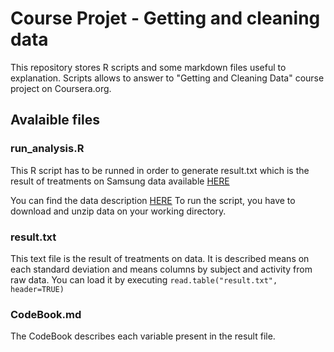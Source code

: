# Course Projet - Getting and cleaning data
This repository stores R scripts and some markdown files useful to explanation. Scripts allows to answer to "Getting and Cleaning Data" course project on Coursera.org. 

## Avalaible files
### run_analysis.R
This R script has to be runned in order to generate result.txt which is the result of treatments on Samsung data available [HERE](https://d396qusza40orc.cloudfront.net/getdata%2Fprojectfiles%2FUCI%20HAR%20Dataset.zip)

You can find the data description [HERE](http://archive.ics.uci.edu/ml/datasets/Human+Activity+Recognition+Using+Smartphones)
To run the script, you have to download and unzip data on your working directory.

### result.txt
This text file is the result of treatments on data. It is described means on each standard deviation and means columns by subject and activity from raw data. You can load it by executing `read.table("result.txt", header=TRUE)`

### CodeBook.md
The CodeBook describes each variable present in the result file. 
